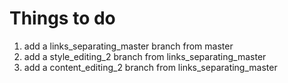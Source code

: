 # Things to do
1. add a links_separating_master branch from master 
2. add a style_editing_2 branch from links_separating_master
3. add a content_editing_2 branch from links_separating_master